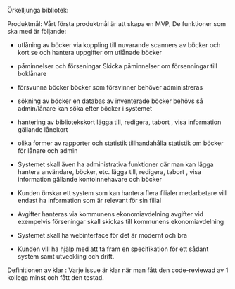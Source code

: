 Örkelljunga bibliotek: 


Produktmål:  Vårt första produktmål är att skapa en MVP, 
De funktioner som ska med är följande: 

- utlåning av böcker via koppling till nuvarande scanners av böcker och kort
   se och hantera uppgifter om utlånade böcker
   
- påminnelser och förseningar
  Skicka påminnelser  om försenningar till boklånare
  
- försvunna böcker
  böcker som försvinner behöver administreras 
  
- sökning av böcker
  en databas av inventerade böcker behövs så admin/lånare kan söka efter böcker i systemet
  
- hantering av bibliotekskort
   lägga till, redigera, tabort , visa information gällande lånekort
   
- olika former av rapporter och statistik
  tillhandahålla statistik om böcker för lånare och admin 
  
- Systemet skall även ha administrativa funktioner där man kan lägga hantera användare, böcker, etc.
  lägga till, redigera, tabort , visa information gällande kontoinnehavare och böcker 
  
- Kunden önskar ett system som kan hantera flera filialer
  medarbetare vill endast ha information som är relevant för sin filial 
- Avgifter hanteras via kommunens ekonomiavdelning
  avgifter vid exempelvis förseningar skall skickas till kommunens ekonomiavdelning
- Systemet skall ha webinterface för det är modernt och bra
- Kunden vill ha hjälp med att ta fram en specifikation för ett sådant system samt utveckling och drift.

Definitionen av klar : 
Varje issue är klar när man fått den code-reviewad av 1 kollega minst och fått den testad. 



